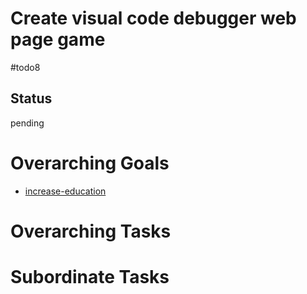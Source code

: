 # Create visual code debugger web page game

#todo8

## Status
pending

# Overarching Goals
- [increase-education](../planning/goals/increase-education.md)

# Overarching Tasks

# Subordinate Tasks
